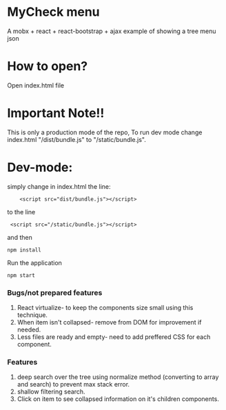 # MyCheck menu

A mobx + react + react-bootstrap + ajax example of showing a tree menu json

# How to open?
Open index.html file 

# Important Note!!
This is only a production mode of the repo,
To run dev mode  change index.html "/dist/bundle.js" to "/static/bundle.js".

# Dev-mode:
simply change in index.html the line:
```
    <script src="dist/bundle.js"></script>
```
to the line
```   
 <script src="/static/bundle.js"></script>
```
and then 
```
npm install
```
Run the application
```
npm start
```


### Bugs/not prepared features
1. React virtualize- to keep the components size small using this technique.
2. When item isn't collapsed- remove from DOM for improvement if needed.
3. Less files are ready and empty- need to add preffered CSS for each component.



### Features
1. deep search over the tree using normalize method (converting to array and search) to prevent max stack error.
2. shallow filtering search.
3. Click on item to see collapsed information on it's children components.


